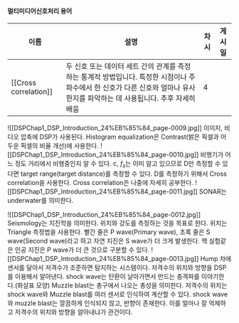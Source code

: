 #### 멀티미디어신호처리 용어
|이름|설명|차시|게시일|
|---|---|---|---|
|[[Cross correlation]]|두 신호 또는 데이터 세트 간의 관계를 측정하는 통계적 방법입니다. 특정한 시점이나 주파수에서 한 신호가 다른 신호와 얼마나 유사한지를 파악하는 데 사용됩니다. 추후 자세히 배움|4||
  
  
![[DSPChap1_DSP_Introduction_24%EB%85%84_page-0009.jpg]]
이미지, 비디오 압축에 DSP가 사용된다.
Histogram equalization은 Contrast(밝은 픽셀과 어두운 픽셀의 비율 개선)에 사용한다.
![[DSPChap1_DSP_Introduction_24%EB%85%84_page-0010.jpg]]
비행기가 어느 정도 거리에서 비행중인지 알 수 있다.
c, $f_s$﻿는 이미 알고 있으므로 D만 측정할 수 있다면 target range(target distance)를 측정할 수 있다.
D를 측정하기 위해서 Cross correlation을 사용한다.
Cross correlation은 나중에 자세히 공부한다.
![[DSPChap1_DSP_Introduction_24%EB%85%84_page-0011.jpg]]
SONAR는 underwater를 의미한다.
  
![[DSPChap1_DSP_Introduction_24%EB%85%84_page-0012.jpg]]
Seismology는 지진학을 의미한다.
위치와 강도를 측정하는 것을 목표로 한다.
위치는 Triangle 측정법을 사용한다.
빨간 줄은 P wave(Primary wave), 초록 줄은 S wave(Second wave)라고 하고 자연 지진은 S wave가 더 크게 발생한다.
핵 실험같은 인공 지진은 P wave가 더 큰 것으로 구분할 수 있다.
![[DSPChap1_DSP_Introduction_24%EB%85%84_page-0013.jpg]]
Hump 차에 센서를 달아서 저격수가 조준하면 탐지하는 시스템이다.
저격수의 위치와 방향을 DSP를 이용해서 알아낸다.
shock wave는 탄환이 날아가면서 만드는 충격파를 이야기한다.(화살표 모양)
Muzzle blast는 총구에서 나오는 총성을 의미한다.
저격수의 위치는 shock wave와 Muzzle blast를 여러 센서로 인식하여 계산할 수 있다.
shock wave와 muzzle blast는 깔끔하게 인식되지 않고, 반향이 존재한다. 이를 얼마나 잘 억제하고 저격수의 위치와 방향을 알아내냐가 관건이다.